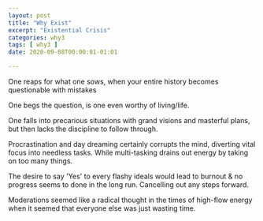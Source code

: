 ```yaml
---
layout: post
title: "Why Exist"
excerpt: "Existential Crisis"
categories: why3
tags: [ why3 ]
date: 2020-09-08T00:00:01-01:01

---
```


One reaps for what one sows, when your entire history becomes questionable with mistakes

One begs the question, is one even worthy of living/life.

One falls into precarious situations with grand visions and masterful plans, but then lacks the discipline to follow through.

Procrastination and day dreaming certainly corrupts the mind, diverting vital focus into needless tasks.
While multi-tasking drains out energy by taking on too many things.

The desire to say 'Yes' to every flashy ideals would lead to burnout & no progress seems to done in the long run. Cancelling out any steps forward.

Moderations seemed like a radical thought in the times of high-flow energy when it seemed that everyone else was just wasting time.
